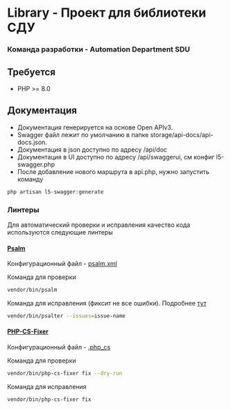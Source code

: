 # Library - Проект для библиотеки СДУ
### Команда разработки - Automation Department SDU

## Требуется
- PHP >= 8.0

## Документация
* Документация генерируется на основе Open APIv3. 
* Swagger файл лежит по умолчанию в папке storage/api-docs/api-docs.json.
* Документация в json доступно по адресу /api/doc
* Документация в UI доступно по адресу /api/swaggerui, см конфиг l5-swagger.php
* После добавление нового маршрута в api.php, нужно запустить команду
```php
php artisan l5-swagger:generate
```

### Линтеры

Для автоматический проверки и исправления качество кода используются следующие линтеры

#### [Psalm](https://psalm.dev/)

Конфигурационный файл - [psalm.xml](psalm.xml)
   
Команда для проверки

```sh
vendor/bin/psalm
```

Команда для исправления (фиксит не все ошибки). Подробнее [тут](https://psalm.dev/docs/manipulating_code/fixing/)

```sh
vendor/bin/psalter --issues=issue-name
```   
   
#### [PHP-CS-Fixer](https://github.com/FriendsOfPHP/PHP-CS-Fixer) 

Конфигурационный файл - [.php_cs](.php_cs)
   
Команда для проверки

```sh
vendor/bin/php-cs-fixer fix --dry-run
```

Команда для исправления

```sh
vendor/bin/php-cs-fixer fix
```
